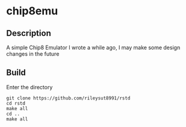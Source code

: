 # chip8emu

## Description

A simple Chip8 Emulator I wrote a while ago, I may make some design changes in the future

## Build

Enter the directory
~~~
git clone https://github.com/rileysut8991/rstd
cd rstd
make all
cd ..
make all
~~~
